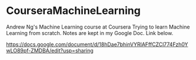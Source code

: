 # CourseraMachineLearning
Andrew Ng's Machine Learning course at Coursera
Trying to learn Machine Learning from scratch. 
Notes are kept in my Google Doc. Link below.

https://docs.google.com/document/d/18hDae7bhinVYRlAFffCZCl774Fzh0YwLO89pf-ZMDBA/edit?usp=sharing
